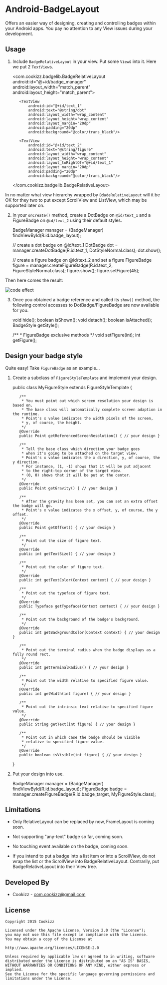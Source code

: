 # Android-BadgeLayout
Offers an easier way of designing, creating and controlling badges within your Android apps. You pay no attention to any View issues during your development.

## Usage

  1. Include `BadgeRelativeLayout` in your view. Put some `View`s into it. Here we put 2 `TextView`s.

        <com.cookizz.badgelib.BadgeRelativeLayout
            android:id="@+id/badge_manager"
            android:layout_width="match_parent"
            android:layout_height="match_parent">
            
            <TextView
                android:id="@+id/text_1"
                android:text="@string/dot"
                android:layout_width="wrap_content"
                android:layout_height="wrap_content"
                android:layout_margin="20dp"
                android:padding="20dp"
                android:background="@color/trans_black"/>

            <TextView
                android:id="@+id/text_2"
                android:text="@string/figure"
                android:layout_width="wrap_content"
                android:layout_height="wrap_content"
                android:layout_toRightOf="@+id/text_1"
                android:layout_margin="20dp"
                android:padding="20dp"
                android:background="@color/trans_black"/>
                
        </com.cookizz.badgelib.BadgeRelativeLayout>

  In no matter what view hierarchy wrapped by `BdadeRelativeLayout` will it be OK for they two to put except ScrollView and ListView, which may be supported later on.

  2. In your `onCreate()` method, create a DotBadge on `@id/text_1` and a FigureBadge on `@id/text_2` using their default  styles.


        BadgeManager manager = (BadgeManager) findViewById(R.id.badge_layout);
        
        // create a dot badge on @id/text_1
        DotBadge dot = manager.createDotBadge(R.id.text_1, DotStyleNormal.class);
        dot.show();
        
        // create a figure badge on @id/text_2 and set a figure
        FigureBadge figure = manager.createFigureBadge(R.id.text_2, FigureStyleNormal.class);
        figure.show();
        figure.setFigure(45);

  Then here comes the result: 
  
  ![code effect](https://github.com/Cookizz/Android-BadgeLayout/blob/master/badgedemo/src/main/res/raw/dotandfigure.png)
    
  3. Once you obtained a badge reference and called its `show()` method, the following control accesses to DotBadge/FigureBadge are now available for you.

        void hide();
        boolean isShown();
        void detach();
        boolean isAttached();
        BadgeStyle getStyle();

        /**
         * FigureBadge exclusive methods
         */
        void setFigure(int);
        int getFigure();

## Design your badge style
  Quite easy! Take `FigureBadge` as an example...
  
  1. Create a subclass of `FigureStyleTemplate` and implement your design.
  
        public class MyFigureStyle extends FigureStyleTemplate {
        
            /** 
             * You must point out which screen resolution your design is based on.
             * The base class will automatically complete screen adaption in the runtime.
             * Point's x value indicates the width pixels of the screen,
             * y, of course, the height.
             */
            @Override
            public Point getReferencedScreenResolution() { // your design }
        
            /**
             * Tell the base class which direction your badge goes
             * when it's going to be attached on the target view.
             * Point's x value indicates the x direction, y, of course, the y direction.
             * For instance, (1, -1) shows that it will be put adjacent
             * to the right-top corner of the target view.
             * (0, 0) shows that it will be put at the center.
             */
            @Override
            public Point getGravity() { // your design }
        
            /**
             * After the gravity has been set, you can set an extra offset the badge will go.
             * Point's x value indicates the x offset, y, of course, the y offset.
             */
            @Override
            public Point getOffset() { // your design }
            
            /**
             * Point out the size of figure text.
             */
            @Override
            public int getTextSize() { // your design }
        
            /**
             * Point out the color of figure text.
             */
            @Override
            public int getTextColor(Context context) { // your design }
        
            /**
             * Point out the typeface of figure text.
             */
            @Override
            public Typeface getTypeface(Context context) { // your design }
        
            /**
             * Point out the background of the badge's background.
             */
            @Override
            public int getBackgroundColor(Context context) { // your design }
        
            /**
             * Point out the terminal radius when the badge displays as a fully round rect.
             */
            @Override
            public int getTerminalRadius() { // your design }
        
            /**
             * Point out the width relative to specified figure value.
             */
            @Override
            public int getWidth(int figure) { // your design }
        
            /**
             * Point out the intrinsic text relative to specified figure value.
             */
            @Override
            public String getText(int figure) { // your design }
        
            /**
             * Point out in which case the badge should be visible
             * relative to specified figure value.
             */
            @Override
            public boolean isVisible(int figure) { // your design }
        }
    
  2. Put your design into use.

        BadgeManager manager = (BadgeManager) findViewById(R.id.badge_layout);
        FigureBadge badge = manager.createFigureBadge(R.id.badge_target, MyFigureStyle.class);

## Limitations

  * Only RelativeLayout can be replaced by now, FrameLayout is coming soon.
  
  * Not supporting "any-text" badge so far, coming soon.
  
  * No touching event available on the badge, coming soon.
  
  * If you intend to put a badge into a list item or into a ScrollView, do not wrap the list or the ScrollView into BadgeRelativeLayout. Contrarily, put BadgeRelativeLayout into their View tree.

## Developed By

  * Cookizz - <com.cookizz@gmail.com>

## License

    Copyright 2015 Cookizz

    Licensed under the Apache License, Version 2.0 (the "License");
    you may not use this file except in compliance with the License.
    You may obtain a copy of the License at

    http://www.apache.org/licenses/LICENSE-2.0

    Unless required by applicable law or agreed to in writing, software
    distributed under the License is distributed on an "AS IS" BASIS,
    WITHOUT WARRANTIES OR CONDITIONS OF ANY KIND, either express or implied.
    See the License for the specific language governing permissions and
    limitations under the License.
